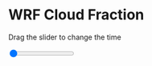 <h1>WRF  Cloud Fraction </h1>
<p>Drag the slider to change the time</p>

<div class="slidecontainer">
<input oninput='setImage(this)' class="slider" type="range" min="0" max="37" value="0" step="1" />
<img id='img'/>
</div>

<script>
var img = document.getElementById('img');
var img_array = ['/assets/images/wrf/cf_wrfout_d01_2020-06-16_12:00:00.png',
'/assets/images/wrf/cf_wrfout_d01_2020-06-16_13:00:00.png',
'/assets/images/wrf/cf_wrfout_d01_2020-06-16_14:00:00.png',
'/assets/images/wrf/cf_wrfout_d01_2020-06-16_15:00:00.png',
'/assets/images/wrf/cf_wrfout_d01_2020-06-16_16:00:00.png',
'/assets/images/wrf/cf_wrfout_d01_2020-06-16_17:00:00.png',
'/assets/images/wrf/cf_wrfout_d01_2020-06-16_18:00:00.png',
'/assets/images/wrf/cf_wrfout_d01_2020-06-16_19:00:00.png',
'/assets/images/wrf/cf_wrfout_d01_2020-06-16_20:00:00.png',
'/assets/images/wrf/cf_wrfout_d01_2020-06-16_21:00:00.png',
'/assets/images/wrf/cf_wrfout_d01_2020-06-16_22:00:00.png',
'/assets/images/wrf/cf_wrfout_d01_2020-06-16_23:00:00.png',
'/assets/images/wrf/cf_wrfout_d01_2020-06-17_00:00:00.png',
'/assets/images/wrf/cf_wrfout_d01_2020-06-17_01:00:00.png',
'/assets/images/wrf/cf_wrfout_d01_2020-06-17_02:00:00.png',
'/assets/images/wrf/cf_wrfout_d01_2020-06-17_03:00:00.png',
'/assets/images/wrf/cf_wrfout_d01_2020-06-17_04:00:00.png',
'/assets/images/wrf/cf_wrfout_d01_2020-06-17_05:00:00.png',
'/assets/images/wrf/cf_wrfout_d01_2020-06-17_06:00:00.png',
'/assets/images/wrf/cf_wrfout_d01_2020-06-17_07:00:00.png',
'/assets/images/wrf/cf_wrfout_d01_2020-06-17_08:00:00.png',
'/assets/images/wrf/cf_wrfout_d01_2020-06-17_09:00:00.png',
'/assets/images/wrf/cf_wrfout_d01_2020-06-17_10:00:00.png',
'/assets/images/wrf/cf_wrfout_d01_2020-06-17_11:00:00.png',
'/assets/images/wrf/cf_wrfout_d01_2020-06-17_12:00:00.png',
'/assets/images/wrf/cf_wrfout_d01_2020-06-17_13:00:00.png',
'/assets/images/wrf/cf_wrfout_d01_2020-06-17_14:00:00.png',
'/assets/images/wrf/cf_wrfout_d01_2020-06-17_15:00:00.png',
'/assets/images/wrf/cf_wrfout_d01_2020-06-17_16:00:00.png',
'/assets/images/wrf/cf_wrfout_d01_2020-06-17_17:00:00.png',
'/assets/images/wrf/cf_wrfout_d01_2020-06-17_18:00:00.png',
'/assets/images/wrf/cf_wrfout_d01_2020-06-17_19:00:00.png',
'/assets/images/wrf/cf_wrfout_d01_2020-06-17_20:00:00.png',
'/assets/images/wrf/cf_wrfout_d01_2020-06-17_21:00:00.png',
'/assets/images/wrf/cf_wrfout_d01_2020-06-17_22:00:00.png',
'/assets/images/wrf/cf_wrfout_d01_2020-06-17_23:00:00.png',
'/assets/images/wrf/cf_wrfout_d01_2020-06-18_00:00:00.png',];
function setImage(obj)
{
        var value = obj.value;
        img.src = img_array[value];

}
</script>
